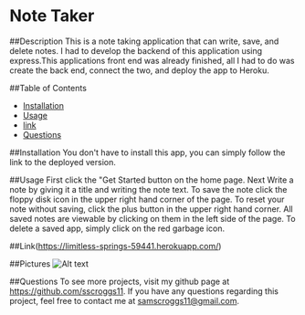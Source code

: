 # Note Taker

  

  ##Description
  This is a note taking application that can write, save, and delete notes. I had to develop the backend of this application  using express.This applications front end was already finished, all I had to do was create the back end, connect the two, and deploy the app to Heroku.

  ##Table of Contents
  - [Installation](#installation)
  - [Usage](#usage)
  - [link](#link)
  - [Questions](#questions)

  ##Installation
  You don't have to install this app, you can simply follow the link to the deployed version.

  ##Usage
  First click the "Get Started button on the home page. Next Write a note by giving it a title and writing the note text. To save the note click the floppy disk icon in the upper right hand corner of the page. To reset your note without saving, click the plus  button in the upper right hand corner. All saved notes are viewable by clicking on them in the left side of the page. To delete a saved app, simply click on the red garbage icon.

  ##Link(https://limitless-springs-59441.herokuapp.com/)
  
  ##Pictures
  ![Alt text](https://github.com/assets/102083372/2e781838-fb6a-4947-98da-0d668626af1a)

  ##Questions
  To see more projects, visit my github page at https://github.com/sscroggs11. If you have any questions regarding this project, feel free to contact me at samscroggs11@gmail.com.
